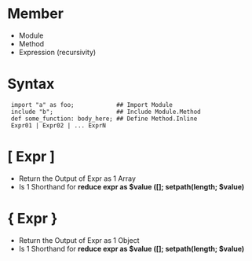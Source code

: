 # Member
- Module
- Method
- Expression (recursivity)

# Syntax
     import "a" as foo;            ## Import Module
     include "b";                  ## Include Module.Method
     def some_function: body_here; ## Define Method.Inline
     Expr01 | Expr02 | ... ExprN   

# [ Expr ]
- Return the Output of Expr as 1 Array
- Is 1 Shorthand for **reduce expr as $value ([]; setpath(length; $value)**

# { Expr }
- Return the Output of Expr as 1 Object
- Is 1 Shorthand for **reduce expr as $value ([]; setpath(length; $value)**